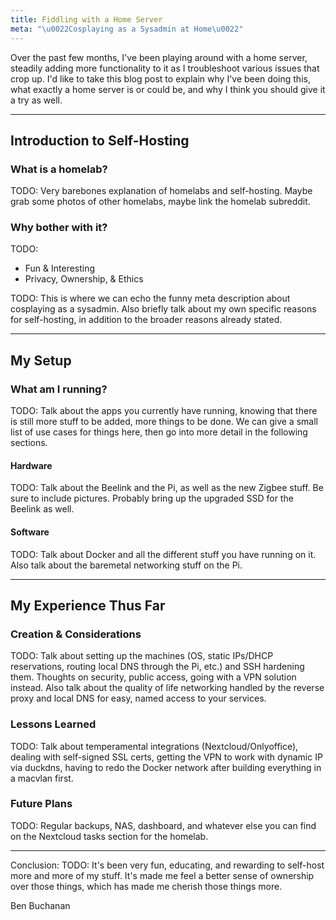 ```yaml
---
title: Fiddling with a Home Server
meta: "\u0022Cosplaying as a Sysadmin at Home\u0022"
---
```


Over the past few months, I've been playing around with a home server, steadily
adding more functionality to it as I troubleshoot various issues that crop up.
I'd like to take this blog post to explain why I've been doing this, what
exactly a home server is or could be, and why I think you should give it a try
as well.

---

## Introduction to Self-Hosting

### What is a homelab?

TODO: Very barebones explanation of homelabs and self-hosting. Maybe grab some
photos of other homelabs, maybe link the homelab subreddit.

### Why bother with it?

TODO:
- Fun & Interesting
- Privacy, Ownership, & Ethics

TODO: This is where we can echo the funny meta description about cosplaying as a
sysadmin. Also briefly talk about my own specific reasons for self-hosting, in
addition to the broader reasons already stated.

---

## My Setup

### What am I running?

TODO: Talk about the apps you currently have running, knowing that there is
still more stuff to be added, more things to be done. We can give a small list
of use cases for things here, then go into more detail in the following
sections.

#### Hardware

TODO: Talk about the Beelink and the Pi, as well as the new Zigbee stuff. Be
sure to include pictures. Probably bring up the upgraded SSD for the Beelink as
well.

#### Software

TODO: Talk about Docker and all the different stuff you have running on it. Also
talk about the baremetal networking stuff on the Pi.

---

## My Experience Thus Far

### Creation & Considerations

TODO: Talk about setting up the machines (OS, static IPs/DHCP reservations,
routing local DNS through the Pi, etc.) and SSH hardening them. Thoughts on
security, public access, going with a VPN solution instead. Also talk about the
quality of life networking handled by the reverse proxy and local DNS for easy,
named access to your services.


### Lessons Learned

TODO: Talk about temperamental integrations (Nextcloud/Onlyoffice), dealing with
self-signed SSL certs, getting the VPN to work with dynamic IP via duckdns,
having to redo the Docker network after building everything in a macvlan first.

### Future Plans

TODO: Regular backups, NAS, dashboard, and whatever else you can find on the
Nextcloud tasks section for the homelab.

---

Conclusion: TODO: It's been very fun, educating, and rewarding to self-host more
and more of my stuff. It's made me feel a better sense of ownership over those
things, which has made me cherish those things more.

<div class="attrib">
Ben Buchanan
</div>
